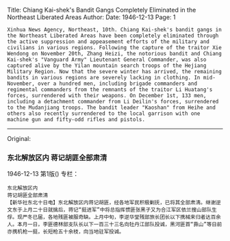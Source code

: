 Title: Chiang Kai-shek's Bandit Gangs Completely Eliminated in the Northeast Liberated Areas
Author:
Date: 1946-12-13
Page: 1

    Xinhua News Agency, Northeast, 10th. Chiang Kai-shek's bandit gangs in the Northeast Liberated Areas have been completely eliminated through the active suppression and appeasement efforts of the military and civilians in various regions. Following the capture of the traitor Xie Wendong on November 20th, Zhang Heizi, the notorious bandit and Chiang Kai-shek's "Vanguard Army" Lieutenant General Commander, was also captured alive by the Yilan mountain search troops of the Hejiang Military Region. Now that the severe winter has arrived, the remaining bandits in various regions are severely lacking in clothing. In mid-November, over a hundred men, including brigade commanders and regimental commanders from the remnants of the traitor Li Huatang's forces, surrendered with their weapons. On December 1st, 133 men, including a detachment commander from Li Deilin's forces, surrendered to the Mudanjiang troops. The bandit leader "Kaoshan" from Heihe and others also recently surrendered to the local garrison with one machine gun and fifty-odd rifles and pistols.



<hr /> 

Original: 


### 东北解放区内  蒋记胡匪全部肃清

1946-12-13
第1版()
专栏：

    东北解放区内
    蒋记胡匪全部肃清
    【新华社东北十日电】东北解放区内蒋记胡匪，经各地军民积极剿抚，已将其全部肃清。继谢逆文东于上月二十日就擒后，蒋记“挺进军”中将总指挥惯匪张黑子又为合江军区依兰搜山部队生俘。现严冬已届，各地残匪被服奇缺。上月中旬，李逆华堂残部旅长团长以下携械来归者达百余人。本月一日，李匪德林部支队长以下一百三十三名向牡丹江部队投诚，黑河匪首“靠山”等日前亦携机枪一挺，长短枪五十余枝，向当地驻军投诚。
